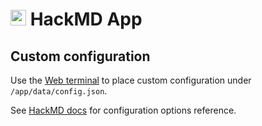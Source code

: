 # <img src="/documentation/img/hackmd-logo.png" width="25px"> HackMD App

## Custom configuration

Use the [Web terminal](https://cloudron.io/documentation/apps/#web-terminal)
to place custom configuration under `/app/data/config.json`.

See [HackMD docs](https://github.com/hackmdio/hackmd/wiki/Configuration-Files-and-Application-Settings)
for configuration options reference.

